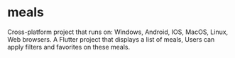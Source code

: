 # meals
Cross-platform project that runs on: Windows, Android, IOS, MacOS, Linux, Web browsers.
A Flutter project that displays a list of meals, Users can apply filters and favorites on these meals.
